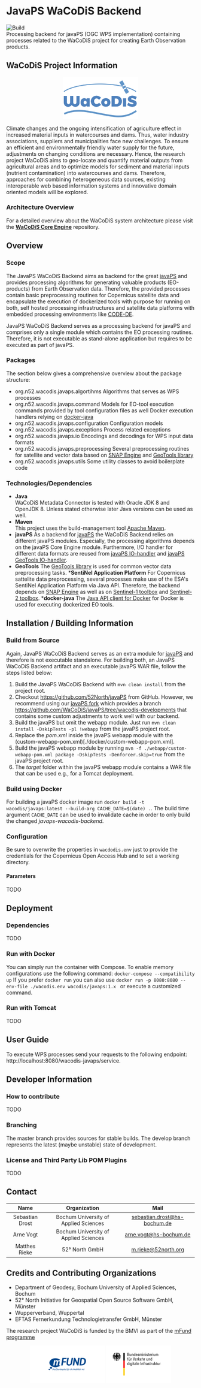 # JavaPS WaCoDiS Backend
![Build](https://github.com/WaCoDiS/javaps-wacodis-backend/workflows/Build/badge.svg)  
Processing backend for javaPS (OGC WPS implementation) containing processes related to the WaCoDiS project for creating
Earth Observation products.

## WaCoDiS Project Information
<p align="center">
  <img src="https://raw.githubusercontent.com/WaCoDiS/apis-and-workflows/master/misc/logos/wacodis.png" width="200">
</p>
Climate changes and the ongoing intensification of agriculture effect in increased material inputs in watercourses and dams.
Thus, water industry associations, suppliers and municipalities face new challenges. To ensure an efficient and environmentally
friendly water supply for the future, adjustments on changing conditions are necessary. Hence, the research project WaCoDiS
aims to geo-locate and quantify material outputs from agricultural areas and to optimize models for sediment and material
inputs (nutrient contamination) into watercourses and dams. Therefore, approaches for combining heterogeneous data sources,
existing interoperable web based information systems and innovative domain oriented models will be explored.

### Architecture Overview

For a detailed overview about the WaCoDiS system architecture please visit the 
**[WaCoDiS Core Engine](https://github.com/WaCoDiS/core-engine)** repository.  

## Overview  

### Scope
The JavaPS WaCoDiS Backend aims as backend for the great [javaPS](https://github.com/52North/javaPS) and provides processing
algorithms for generating valuable products (EO-products) from Earth Observation data. Therefore, the provided processes contain basic
preprocessing routines for Copernicus satellite data and encapsulate the execution of dockerized tools with purpose for
running on both, self hosted processing infrastructures and satellite data platforms with embedded processing environments
like [CODE-DE](https://code-de.org/de/).

JavaPS WaCoDiS Backend serves as a processing backend for javaPS and comprises only a single module which contains the
EO processing routines. Therefore, it is not executable as stand-alone application but requires to be executed as part
of javaPS.
### Packages
The section below gives a comprehensive overview about the package structure:
* org.n52.wacodis.javaps.algortihms
Algorithms that serves as WPS processes
* org.n52.wacodis.javaps.command
Models for EO-tool execution commands provided by tool configuration files as well Docker execution handlers relying on
[docker-java](https://github.com/docker-java/docker-java)
* org.n52.wacodis.javaps.configuration
Configuration models
* org.n52.wacodis.javaps.exceptions
Process related exceptions
* org.n52.wacodis.javaps.io
Encodings and decodings for WPS input data formats
* org.n52.wacodis.javaps.preprocessing
Several preprocessing routines for satellite and vector data based on [SNAP Engine](https://github.com/senbox-org/snap-engine)
and [GeoTools library](https://geotools.org/)
* org.n52.wacodis.javaps.utils
Some utility classes to avoid boilerplate code

### Technologies/Dependencies  
* __Java__  
WaCoDiS Metadata Connector is tested with Oracle JDK 8 and OpenJDK 8. Unless stated otherwise later Java versions can be
used as well.
* __Maven__  
This project uses the build-management tool [Apache Maven](https://maven.apache.org/).
* __javaPS__
As a backend for [javaPS](https://github.com/52North/javaPS) the WaCoDiS Backend relies on different javaPS modules. 
Especially, the processing algorithms depends on the javaPS Core Engine module. Furthermore, I/O handler for different
data formats are reused from [javaPS IO-handler](https://github.com/52North/javaps-iohandler) and
[javaPS GeoTools IO-handler](https://github.com/52North/javaps-iohandler-gt).
* __GeoTools__
The [GeoTools library](https://geotools.org/) is used for common vector data preprocessing tasks.
*__SentiNel Application Platform__
For Copernicus sattelite data preprocessing, several processes make use of the ESA's SentiNel Application Platform
via Java API. Therefore, the backend depends on [SNAP Engine](https://github.com/senbox-org/snap-engine) as well as on
[Sentinel-1 toolbox](https://github.com/senbox-org/s1tbx) and [Sentinel-2 toolbox](https://github.com/senbox-org/s2tbx). 
*__docker-java__
The [Java API client for Docker](https://github.com/docker-java/docker-java) for Docker is used for executing dockerized
EO tools.

## Installation / Building Information
### Build from Source
Again, JavaPS WaCoDiS Backend serves as an extra module for [javaPS](https://github.com/52North/javaPS) and therefore is
not executable standalone. For building both, an JavaPS WaCoDiS Backend artifact and an executable javaPS WAR file, follow
the steps listed below:
1. Build the JavaPS WaCoDiS Backend with `mvn clean install` from the project root.
2. Checkout https://github.com/52North/javaPS from GitHub. However, we recommend using our [javaPS fork](https://github.com/WaCoDiS/javaPS)
which provides a branch https://github.com/WaCoDiS/javaPS/tree/wacodis-developments that contains some custom adjustments
to work well with our backend.
3. Build the javaPS but omit the webapp module. Just run `mvn clean install -DskipTests -pl !webapp` from the javaPS
project root.
4. Replace the _pom.xml_ inside the javaPS webapp module with the (custom-webapp-pom.xml)[./docker/custom-webapp-pom.xml].
5. Build the javaPS webapp module by running `mvn -f ./webapp/custom-webapp-pom.xml package -DskipTests -Denforcer.skip=true`
from the javaPS project root.
6. The _target_ folder within the javaPS webapp module contains a WAR file that can be used e.g., for a Tomcat deployment. 
 
### Build using Docker
For building a javaPS docker image run `docker build -t wacodis/javaps:latest --build-arg CACHE_DATE=$(date) .`.
The build time argument `CACHE_DATE` can be used to invalidate cache in order to only build the changed _javaps-wacodis-backend_.

### Configuration
Be sure to overwrite the properties in `wacdodis.env` just to provide the credentials for the Copernicus Open Access Hub and to set a working directory.
#### Parameters
TODO
## Deployment
### Dependencies
TODO
### Run with Docker
You can simply run the container with Compose. To enable memory configurations use the following command: `docker-compose --compatibility up`
If you prefer `docker run` you can also use `docker run -p 8080:8080 --env-file ./wacodis.env wacodis/javaps:1.x ` or execute a customized command.
### Run with Tomcat
TODO

## User Guide
To execute WPS processes send your requests to the following endpoint: http://localhost:8080/wacodis-javaps/service.

## Developer Information
### How to contribute
TODO
### Branching
The master branch provides sources for stable builds. The develop branch represents the latest (maybe unstable)
state of development.
### License and Third Party Lib POM Plugins
TODO

## Contact
|    Name   |   Organization    |    Mail    |
| :-------------: |:-------------:| :-----:|
| Sebastian Drost | Bochum University of Applied Sciences | sebastian.drost@hs-bochum.de |
| Arne Vogt | Bochum University of Applied Sciences | arne.vogt@hs-bochum.de |
| Matthes Rieke | 52° North GmbH | m.rieke@52north.org |

## Credits and Contributing Organizations
- Department of Geodesy, Bochum University of Applied Sciences, Bochum
- 52° North Initiative for Geospatial Open Source Software GmbH, Münster
- Wupperverband, Wuppertal
- EFTAS Fernerkundung Technologietransfer GmbH, Münster

The research project WaCoDiS is funded by the BMVI as part of the [mFund programme](https://www.bmvi.de/DE/Themen/Digitales/mFund/Ueberblick/ueberblick.html)  
<p align="center">
  <img src="https://raw.githubusercontent.com/WaCoDiS/apis-and-workflows/master/misc/logos/mfund.jpg" height="100">
  <img src="https://raw.githubusercontent.com/WaCoDiS/apis-and-workflows/master/misc/logos/bmvi.jpg" height="100">
</p>